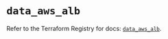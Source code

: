 # `data_aws_alb`

Refer to the Terraform Registry for docs: [`data_aws_alb`](https://registry.terraform.io/providers/hashicorp/aws/6.7.0/docs/data-sources/alb).
